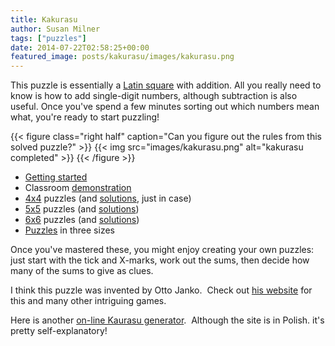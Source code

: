 ```yaml
---
title: Kakurasu
author: Susan Milner
tags: ["puzzles"]
date: 2014-07-22T02:58:25+00:00
featured_image: posts/kakurasu/images/kakurasu.png
---
```


This puzzle is essentially a [Latin
square](/wp-content/uploads/2014/07/about-Latin-squares-.pdf) with addition. All
you really need to know is how to add single-digit numbers, although subtraction
is also useful. Once you've spend a few minutes sorting out which numbers mean
what, you're ready to start puzzling!

{{< figure class="right half" caption="Can you figure out the rules from this solved puzzle?" >}}
{{< img src="images/kakurasu.png" alt="kakurasu completed" >}}
{{< /figure >}}


  * [Getting started](/wp-content/uploads/2014/07/getting-started-Kakurasu.pdf)
  * Classroom [demonstration](/wp-content/uploads/2014/07/Kakurasu-demos.pdf)
  * [4x4](/wp-content/uploads/2015/11/4x4-Kakurasu-puzzles.pdf) puzzles (and
    [solutions](/wp-content/uploads/2015/11/4x4-Kakurasu-puzzles-solved.pdf),
    just in case)
  * [5x5](/wp-content/uploads/2015/11/5x5-Kakurasu-puzzles.pdf) puzzles (and
    [solutions](/wp-content/uploads/2015/11/5x5-Kakurasu-puzzles-solved.pdf))
  * [6x6](/wp-content/uploads/2015/11/6x6-Kakurasu-puzzles.pdf) puzzles (and
    [solutions](/wp-content/uploads/2015/11/6x6-Kakurasu-puzzles-solved.pdf))
  * [Puzzles](/wp-content/uploads/2015/10/Kakurasu-I-III.pdf) in three sizes

Once you've mastered these, you might enjoy creating your own puzzles: just
start with the tick and X-marks, work out the sums, then decide how many of the
sums to give as clues.

I think this puzzle was invented by Otto Janko.  Check out [his
website](https://www.janko.at/Spiele/index.htm) for this and many other
intriguing games.

Here is another [on-line Kaurasu generator](https://www.math.edu.pl/kakurasu). 
Although the site is in Polish. it's pretty self-explanatory!

